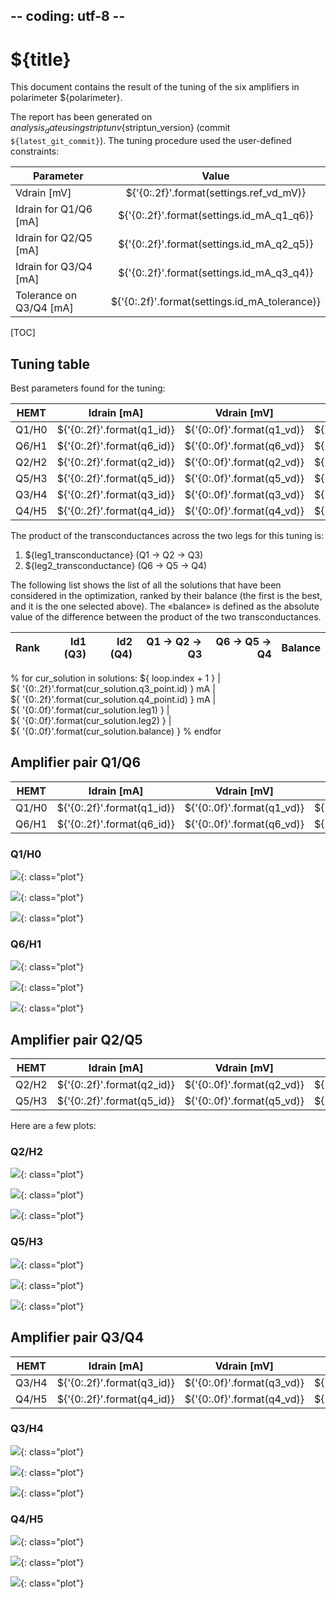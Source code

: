 ## -- coding: utf-8 --

<h1>${title}</h1>

This document contains the result of the tuning of the six amplifiers in
polarimeter ${polarimeter}.

The report has been generated on ${analysis_date} using striptun
v${striptun_version} (commit `${latest_git_commit}`). The tuning procedure used
the user-defined constraints:

Parameter | Value
--------- |:-----:
Vdrain [mV] | ${'{0:.2f}'.format(settings.ref_vd_mV)}
Idrain for Q1/Q6 [mA] | ${'{0:.2f}'.format(settings.id_mA_q1_q6)}
Idrain for Q2/Q5 [mA] | ${'{0:.2f}'.format(settings.id_mA_q2_q5)}
Idrain for Q3/Q4 [mA] | ${'{0:.2f}'.format(settings.id_mA_q3_q4)}
Tolerance on Q3/Q4 [mA] | ${'{0:.2f}'.format(settings.id_mA_tolerance)}

[TOC]


<h2>Tuning table</h2>

Best parameters found for the tuning:

HEMT  | Idrain [mA] | Vdrain [mV] | Igate [mA] | Vgate [mV] | Transconductance [mA/V]
----- |:-----------:|:-----------:|:----------:|:----------:|:----------------------:
Q1/H0 | ${'{0:.2f}'.format(q1_id)} | ${'{0:.0f}'.format(q1_vd)} | ${'{0:.2f}'.format(q1_ig)} | ${'{0:.0f}'.format(q1_vg)} | ${'{0:.1f}'.format(q1_transconductance)}
Q6/H1 | ${'{0:.2f}'.format(q6_id)} | ${'{0:.0f}'.format(q6_vd)} | ${'{0:.2f}'.format(q6_ig)} | ${'{0:.0f}'.format(q6_vg)} | ${'{0:.1f}'.format(q6_transconductance)}
Q2/H2 | ${'{0:.2f}'.format(q2_id)} | ${'{0:.0f}'.format(q2_vd)} | ${'{0:.2f}'.format(q2_ig)} | ${'{0:.0f}'.format(q2_vg)} | ${'{0:.1f}'.format(q2_transconductance)}
Q5/H3 | ${'{0:.2f}'.format(q5_id)} | ${'{0:.0f}'.format(q5_vd)} | ${'{0:.2f}'.format(q5_ig)} | ${'{0:.0f}'.format(q5_vg)} | ${'{0:.1f}'.format(q5_transconductance)}
Q3/H4 | ${'{0:.2f}'.format(q3_id)} | ${'{0:.0f}'.format(q3_vd)} | ${'{0:.2f}'.format(q3_ig)} | ${'{0:.0f}'.format(q3_vg)} | ${'{0:.1f}'.format(q3_transconductance)}
Q4/H5 | ${'{0:.2f}'.format(q4_id)} | ${'{0:.0f}'.format(q4_vd)} | ${'{0:.2f}'.format(q4_ig)} | ${'{0:.0f}'.format(q4_vg)} | ${'{0:.1f}'.format(q4_transconductance)}

The product of the transconductances across the two legs for this tuning is:

1. ${leg1_transconductance} (Q1 → Q2 → Q3)
1. ${leg2_transconductance} (Q6 → Q5 → Q4)

The following list shows the list of all the solutions that have been considered
in the optimization, ranked by their balance (the first is the best, and it is
the one selected above). The «balance» is defined as the absolute value of the
difference between the product of the two transconductances.

Rank   | Id1 (Q3) | Id2 (Q4) | Q1 → Q2 → Q3 | Q6 → Q5 → Q4 | Balance
:-----:| ---:| ---:| ------------:| ------------:| ---------:
% for cur_solution in solutions:
${ loop.index + 1 } | \
${ '{0:.2f}'.format(cur_solution.q3_point.id) } mA | \
${ '{0:.2f}'.format(cur_solution.q4_point.id) } mA | \
${ '{0:.0f}'.format(cur_solution.leg1) } | \
${ '{0:.0f}'.format(cur_solution.leg2) } | \
${ '{0:.0f}'.format(cur_solution.balance) }
% endfor


<h2>Amplifier pair Q1/Q6</h2>

HEMT  | Idrain [mA] | Vdrain [mV] | Igate [mA] | Vgate [mV] 
----- |:-----------:|:-----------:|:----------:|:----------:
Q1/H0 | ${'{0:.2f}'.format(q1_id)} | ${'{0:.0f}'.format(q1_vd)} | ${'{0:.2f}'.format(q1_ig)} | ${'{0:.0f}'.format(q1_vg)}
Q6/H1 | ${'{0:.2f}'.format(q6_id)} | ${'{0:.0f}'.format(q6_vd)} | ${'{0:.2f}'.format(q6_ig)} | ${'{0:.0f}'.format(q6_vg)}

<h3>Q1/H0</h3>

![](id_vs_vd_q1.svg){: class="plot"}

![](trans_hemt_vs_vd_q1.svg){: class="plot"}

![](id_vs_vg_q1.svg){: class="plot"}

<h3>Q6/H1</h3>

![](id_vs_vd_q6.svg){: class="plot"}

![](trans_hemt_vs_vd_q6.svg){: class="plot"}

![](id_vs_vg_q6.svg){: class="plot"}



<h2>Amplifier pair Q2/Q5</h2>

HEMT  | Idrain [mA] | Vdrain [mV] | Igate [mA] | Vgate [mV] 
----- |:-----------:|:-----------:|:----------:|:----------:
Q2/H2 | ${'{0:.2f}'.format(q2_id)} | ${'{0:.0f}'.format(q2_vd)} | ${'{0:.2f}'.format(q2_ig)} | ${'{0:.0f}'.format(q2_vg)}
Q5/H3 | ${'{0:.2f}'.format(q5_id)} | ${'{0:.0f}'.format(q5_vd)} | ${'{0:.2f}'.format(q5_ig)} | ${'{0:.0f}'.format(q5_vg)}

Here are a few plots:

<h3>Q2/H2</h3>

![](id_vs_vd_q2.svg){: class="plot"}

![](trans_hemt_vs_vd_q2.svg){: class="plot"}

![](id_vs_vg_q2.svg){: class="plot"}


<h3>Q5/H3</h3>

![](id_vs_vd_q5.svg){: class="plot"}

![](trans_hemt_vs_vd_q5.svg){: class="plot"}

![](id_vs_vg_q5.svg){: class="plot"}



<h2>Amplifier pair Q3/Q4</h2>

HEMT  | Idrain [mA] | Vdrain [mV] | Igate [mA] | Vgate [mV] 
----- |:-----------:|:-----------:|:----------:|:----------:
Q3/H4 | ${'{0:.2f}'.format(q3_id)} | ${'{0:.0f}'.format(q3_vd)} | ${'{0:.2f}'.format(q3_ig)} | ${'{0:.0f}'.format(q3_vg)}
Q4/H5 | ${'{0:.2f}'.format(q4_id)} | ${'{0:.0f}'.format(q4_vd)} | ${'{0:.2f}'.format(q4_ig)} | ${'{0:.0f}'.format(q4_vg)}


<h3>Q3/H4</h3>

![](id_vs_vd_q3.svg){: class="plot"}

![](trans_hemt_vs_vd_q3.svg){: class="plot"}

![](id_vs_vg_q3.svg){: class="plot"}


<h3>Q4/H5</h3>

![](id_vs_vd_q4.svg){: class="plot"}

![](trans_hemt_vs_vd_q4.svg){: class="plot"}

![](id_vs_vg_q4.svg){: class="plot"}
